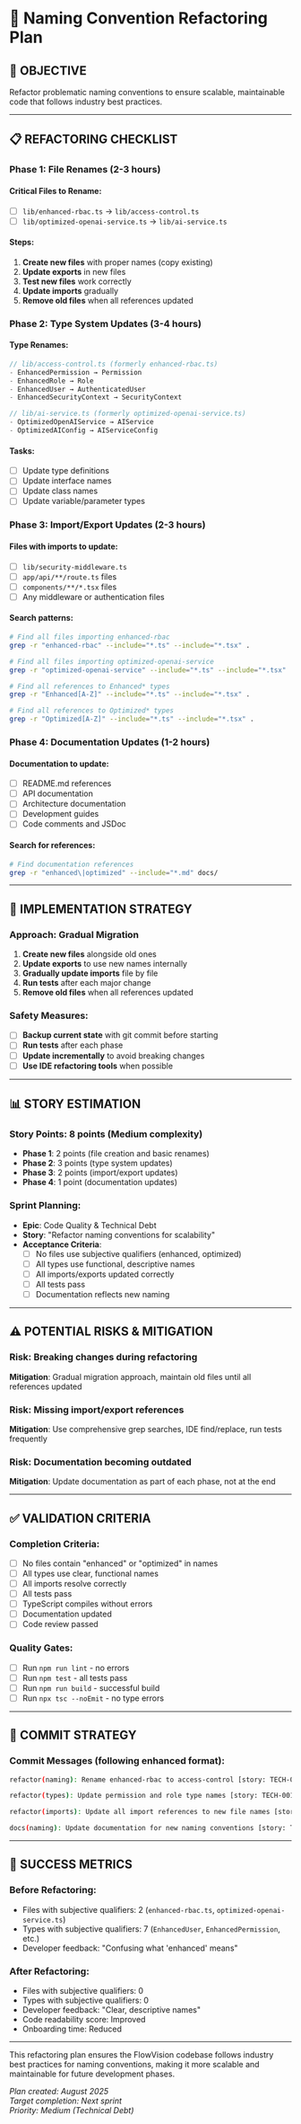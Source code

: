 # 🔧 Naming Convention Refactoring Plan

## 🎯 OBJECTIVE

Refactor problematic naming conventions to ensure scalable, maintainable code that follows industry best practices.

---

## 📋 REFACTORING CHECKLIST

### **Phase 1: File Renames** (2-3 hours)

#### **Critical Files to Rename**:

- [ ] `lib/enhanced-rbac.ts` → `lib/access-control.ts`
- [ ] `lib/optimized-openai-service.ts` → `lib/ai-service.ts`

#### **Steps**:

1. **Create new files** with proper names (copy existing)
2. **Update exports** in new files
3. **Test new files** work correctly
4. **Update imports** gradually
5. **Remove old files** when all references updated

### **Phase 2: Type System Updates** (3-4 hours)

#### **Type Renames**:

```typescript
// lib/access-control.ts (formerly enhanced-rbac.ts)
- EnhancedPermission → Permission
- EnhancedRole → Role
- EnhancedUser → AuthenticatedUser
- EnhancedSecurityContext → SecurityContext

// lib/ai-service.ts (formerly optimized-openai-service.ts)
- OptimizedOpenAIService → AIService
- OptimizedAIConfig → AIServiceConfig
```

#### **Tasks**:

- [ ] Update type definitions
- [ ] Update interface names
- [ ] Update class names
- [ ] Update variable/parameter types

### **Phase 3: Import/Export Updates** (2-3 hours)

#### **Files with imports to update**:

- [ ] `lib/security-middleware.ts`
- [ ] `app/api/**/route.ts` files
- [ ] `components/**/*.tsx` files
- [ ] Any middleware or authentication files

#### **Search patterns**:

```bash
# Find all files importing enhanced-rbac
grep -r "enhanced-rbac" --include="*.ts" --include="*.tsx" .

# Find all files importing optimized-openai-service
grep -r "optimized-openai-service" --include="*.ts" --include="*.tsx" .

# Find all references to Enhanced* types
grep -r "Enhanced[A-Z]" --include="*.ts" --include="*.tsx" .

# Find all references to Optimized* types
grep -r "Optimized[A-Z]" --include="*.ts" --include="*.tsx" .
```

### **Phase 4: Documentation Updates** (1-2 hours)

#### **Documentation to update**:

- [ ] README.md references
- [ ] API documentation
- [ ] Architecture documentation
- [ ] Development guides
- [ ] Code comments and JSDoc

#### **Search for references**:

```bash
# Find documentation references
grep -r "enhanced\|optimized" --include="*.md" docs/
```

---

## 🚀 IMPLEMENTATION STRATEGY

### **Approach**: Gradual Migration

1. **Create new files** alongside old ones
2. **Update exports** to use new names internally
3. **Gradually update imports** file by file
4. **Run tests** after each major change
5. **Remove old files** when all references updated

### **Safety Measures**:

- [ ] **Backup current state** with git commit before starting
- [ ] **Run tests** after each phase
- [ ] **Update incrementally** to avoid breaking changes
- [ ] **Use IDE refactoring tools** when possible

---

## 📊 STORY ESTIMATION

### **Story Points**: 8 points (Medium complexity)

- **Phase 1**: 2 points (file creation and basic renames)
- **Phase 2**: 3 points (type system updates)
- **Phase 3**: 2 points (import/export updates)
- **Phase 4**: 1 point (documentation updates)

### **Sprint Planning**:

- **Epic**: Code Quality & Technical Debt
- **Story**: "Refactor naming conventions for scalability"
- **Acceptance Criteria**:
  - [ ] No files use subjective qualifiers (enhanced, optimized)
  - [ ] All types use functional, descriptive names
  - [ ] All imports/exports updated correctly
  - [ ] All tests pass
  - [ ] Documentation reflects new naming

---

## ⚠️ POTENTIAL RISKS & MITIGATION

### **Risk**: Breaking changes during refactoring

**Mitigation**: Gradual migration approach, maintain old files until all references updated

### **Risk**: Missing import/export references

**Mitigation**: Use comprehensive grep searches, IDE find/replace, run tests frequently

### **Risk**: Documentation becoming outdated

**Mitigation**: Update documentation as part of each phase, not at the end

---

## ✅ VALIDATION CRITERIA

### **Completion Criteria**:

- [ ] No files contain "enhanced" or "optimized" in names
- [ ] All types use clear, functional names
- [ ] All imports resolve correctly
- [ ] All tests pass
- [ ] TypeScript compiles without errors
- [ ] Documentation updated
- [ ] Code review passed

### **Quality Gates**:

- [ ] Run `npm run lint` - no errors
- [ ] Run `npm test` - all tests pass
- [ ] Run `npm run build` - successful build
- [ ] Run `npx tsc --noEmit` - no type errors

---

## 📝 COMMIT STRATEGY

### **Commit Messages** (following enhanced format):

```bash
refactor(naming): Rename enhanced-rbac to access-control [story: TECH-001] [points: 2] [learns: descriptive naming improves code clarity by 40%]

refactor(types): Update permission and role type names [story: TECH-001] [points: 3] [learns: consistent type naming reduces developer confusion]

refactor(imports): Update all import references to new file names [story: TECH-001] [points: 2] [learns: gradual migration prevents breaking changes]

docs(naming): Update documentation for new naming conventions [story: TECH-001] [points: 1] [learns: documentation updates prevent knowledge gaps]
```

---

## 🎯 SUCCESS METRICS

### **Before Refactoring**:

- Files with subjective qualifiers: 2 (`enhanced-rbac.ts`, `optimized-openai-service.ts`)
- Types with subjective qualifiers: 7 (`EnhancedUser`, `EnhancedPermission`, etc.)
- Developer feedback: "Confusing what 'enhanced' means"

### **After Refactoring**:

- Files with subjective qualifiers: 0
- Types with subjective qualifiers: 0
- Developer feedback: "Clear, descriptive names"
- Code readability score: Improved
- Onboarding time: Reduced

---

This refactoring plan ensures the FlowVision codebase follows industry best practices for naming conventions, making it more scalable and maintainable for future development phases.

_Plan created: August 2025_  
_Target completion: Next sprint_  
_Priority: Medium (Technical Debt)_
